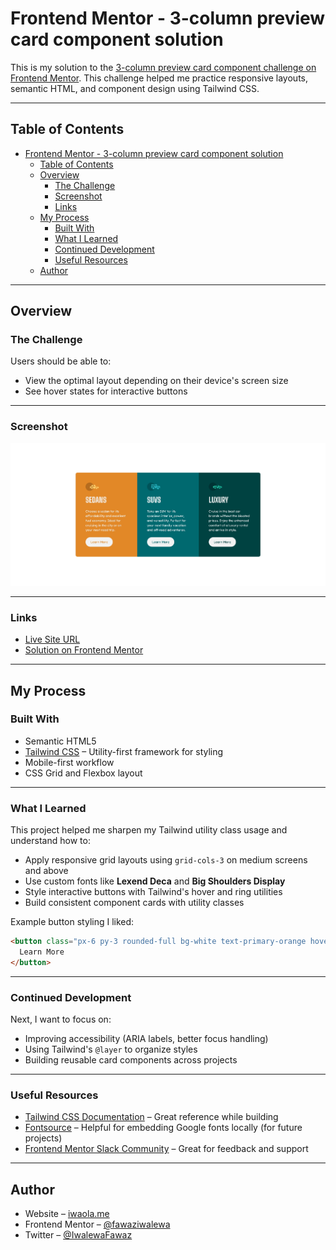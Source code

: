 # Frontend Mentor - 3-column preview card component solution

This is my solution to the [3-column preview card component challenge on Frontend Mentor](https://www.frontendmentor.io/challenges/3column-preview-card-component-pH92eAR2-). This challenge helped me practice responsive layouts, semantic HTML, and component design using Tailwind CSS.

---

## Table of Contents

- [Frontend Mentor - 3-column preview card component solution](#frontend-mentor---3-column-preview-card-component-solution)
  - [Table of Contents](#table-of-contents)
  - [Overview](#overview)
    - [The Challenge](#the-challenge)
    - [Screenshot](#screenshot)
    - [Links](#links)
  - [My Process](#my-process)
    - [Built With](#built-with)
    - [What I Learned](#what-i-learned)
    - [Continued Development](#continued-development)
    - [Useful Resources](#useful-resources)
  - [Author](#author)

---

## Overview

### The Challenge

Users should be able to:

- View the optimal layout depending on their device's screen size
- See hover states for interactive buttons

---

### Screenshot

![Preview of solution](./preview.png)

---

### Links

- [Live Site URL](https://3-column-preview-card-component-sable-seven.vercel.app/)
- [Solution on Frontend Mentor](https://your-solution-url.com)

---

## My Process

### Built With

- Semantic HTML5
- [Tailwind CSS](https://tailwindcss.com/) – Utility-first framework for styling
- Mobile-first workflow
- CSS Grid and Flexbox layout

---

### What I Learned

This project helped me sharpen my Tailwind utility class usage and understand how to:

- Apply responsive grid layouts using `grid-cols-3` on medium screens and above
- Use custom fonts like **Lexend Deca** and **Big Shoulders Display**
- Style interactive buttons with Tailwind's hover and ring utilities
- Build consistent component cards with utility classes

Example button styling I liked:

```html
<button class="px-6 py-3 rounded-full bg-white text-primary-orange hover:bg-transparent hover:text-white hover:ring-2 hover:ring-white">
  Learn More
</button>
```

---

### Continued Development

Next, I want to focus on:

- Improving accessibility (ARIA labels, better focus handling)
- Using Tailwind's `@layer` to organize styles
- Building reusable card components across projects

---

### Useful Resources

- [Tailwind CSS Documentation](https://tailwindcss.com/docs) – Great reference while building
- [Fontsource](https://fontsource.org/) – Helpful for embedding Google fonts locally (for future projects)
- [Frontend Mentor Slack Community](https://frontendmentor.io/slack) – Great for feedback and support

---

## Author

- Website – [iwaola.me](https://iwaola.me)
- Frontend Mentor – [@fawaziwalewa](https://www.frontendmentor.io/profile/fawaziwalewa)
- Twitter – [@IwalewaFawaz](https://twitter.com/IwalewaFawaz)
